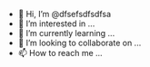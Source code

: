 - 👋 Hi, I’m @dfsefsdfsdfsa
- 👀 I’m interested in ...
- 🌱 I’m currently learning ...
- 💞️ I’m looking to collaborate on ...
- 📫 How to reach me ...

<!---
dfsefsdfsdfsa/dfsefsdfsdfsa is a ✨ special ✨ repository because its `README.md` (this file) appears on your GitHub profile.
You can click the Preview link to take a look at your changes.
--->
